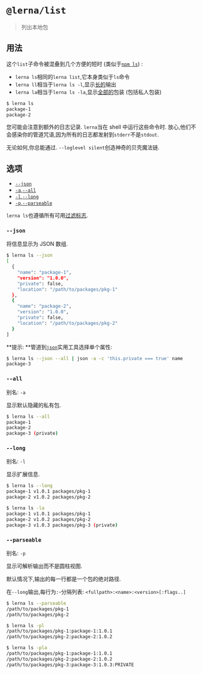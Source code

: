 # `@lerna/list`

> 列出本地包

## 用法

这个`list`子命令被混叠到几个方便的短时 (类似于[`npm ls`](https://docs.npmjs.com/cli/ls)) :

- `lerna ls`相同的`lerna list`,它本身类似于`ls`命令
- `lerna ll`相当于`lerna ls -l`,显示[长的](#--long)输出
- `lerna la`相当于`lerna ls -la`,显示[全部的](#--all)包装 (包括私人包装)

```sh
$ lerna ls
package-1
package-2
```

您可能会注意到额外的日志记录. `lerna`当在 shell 中运行这些命令时. 放心,他们不会感染你的管道咒语,因为所有的日志都发射到`stderr`不是`stdout`.

无论如何,你总能通过. `--loglevel silent`创造神奇的贝壳魔法链.

## 选项

- [`--json`](#--json)
- [`-a`,`--all`](#--all)
- [`-l`,`--long`](#--long)
- [`-p`,`--parseable`](#--parseable)

`lerna ls`也遵循所有可用[过滤标志](https://www.npmjs.com/package/@lerna/filter-options).

### `--json`

将信息显示为 JSON 数组.

```sh
$ lerna ls --json
[
  {
    "name": "package-1",
    "version": "1.0.0",
    "private": false,
    "location": "/path/to/packages/pkg-1"
  },
  {
    "name": "package-2",
    "version": "1.0.0",
    "private": false,
    "location": "/path/to/packages/pkg-2"
  }
]
```

**提示: **管道到[`json`](http://trentm.com/json/)实用工具选择单个属性:

```sh
$ lerna ls --json --all | json -a -c 'this.private === true' name
package-3
```

### `--all`

别名: `-a`

显示默认隐藏的私有包.

```sh
$ lerna ls --all
package-1
package-2
package-3 (private)
```

### `--long`

别名: `-l`

显示扩展信息.

```sh
$ lerna ls --long
package-1 v1.0.1 packages/pkg-1
package-2 v1.0.2 packages/pkg-2

$ lerna ls -la
package-1 v1.0.1 packages/pkg-1
package-2 v1.0.2 packages/pkg-2
package-3 v1.0.3 packages/pkg-3 (private)
```

### `--parseable`

别名: `-p`

显示可解析输出而不是圆柱视图.

默认情况下,输出的每一行都是一个包的绝对路径.

在`--long`输出,每行为`:`-分隔列表: `<fullpath>:<name>:<version>[:flags..]`

```sh
$ lerna ls --parseable
/path/to/packages/pkg-1
/path/to/packages/pkg-2

$ lerna ls -pl
/path/to/packages/pkg-1:package-1:1.0.1
/path/to/packages/pkg-2:package-2:1.0.2

$ lerna ls -pla
/path/to/packages/pkg-1:package-1:1.0.1
/path/to/packages/pkg-2:package-2:1.0.2
/path/to/packages/pkg-3:package-3:1.0.3:PRIVATE
```
